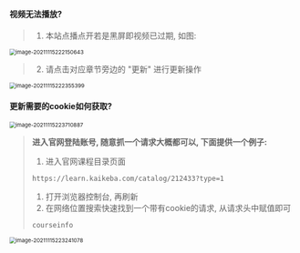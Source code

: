 #### 视频无法播放?

> 1. 本站点播点开若是黑屏即视频已过期, 如图:

<img src="https://gitee.com/hanweiwu/tuchuang/raw/master/img/image-20211115222150643.png" alt="image-20211115222150643" style="zoom: 67%;" />

> 2. 请点击对应章节旁边的 "更新" 进行更新操作

<img src="https://gitee.com/hanweiwu/tuchuang/raw/master/img/image-20211115222355399.png" alt="image-20211115222355399" style="zoom: 67%;" />



#### 更新需要的cookie如何获取?

<img src="https://gitee.com/hanweiwu/tuchuang/raw/master/img/image-20211115223710887.png" alt="image-20211115223710887" style="zoom:67%;" />

> **进入官网登陆账号, 随意抓一个请求大概都可以, 下面提供一个例子:**
>
> 1. 进入官网课程目录页面
>
> ```
> https://learn.kaikeba.com/catalog/212433?type=1
> ```
>
> 1. 打开浏览器控制台, 再刷新
> 2. 在网络位置搜索快速找到一个带有cookie的请求, 从请求头中赋值即可
>
> ```
> courseinfo
> ```

<img src="https://gitee.com/hanweiwu/tuchuang/raw/master/img/image-20211115223241078.png" alt="image-20211115223241078" style="zoom: 67%;" />





